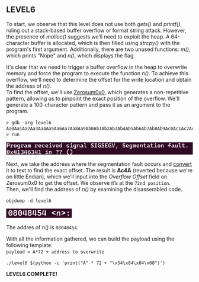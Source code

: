  ## LEVEL6

To start, we observe that this level does not use both *gets()* and *printf()*, ruling out a stack-based buffer overflow or format string attack. However, the presence of *malloc()* suggests we’ll need to exploit the heap. A 64-character buffer is allocated, which is then filled using *strcpy()* with the program's first argument. Additionally, there are two unused functions: *m()*, which prints "Nope" and *n()*, which displays the flag.

It's clear that we need to trigger a buffer overflow in the heap to overwrite memory and force the program to execute the function *n()*. To achieve this overflow, we'll need to determine the offset for the write location and obtain the address of *n()*.\
To find the offset, we'll use [Zerosum0x0](Ressources/links), which generates a non-repetitive pattern, allowing us to pinpoint the exact position of the overflow. We'll generate a 100-character pattern and pass it as an argument to the program.

```
> gdb -arg level6 Aa0Aa1Aa2Aa3Aa4Aa5Aa6Aa7Aa8Aa9Ab0Ab1Ab2Ab3Ab4Ab5Ab6Ab7Ab8Ab9Ac0Ac1Ac2Ac3Ac4Ac5Ac6Ac7Ac8Ac9Ad0Ad1Ad2A
> run
```
![alt text](Ressources/images/offset.png)

Next, we take the address where the segmentation fault occurs and [convert](Ressources/links) it to text to find the exact offset. The result is **Ac4A** (reverted because we're on little Endian), which we’ll input into the *Overflow Offset* field on Zerosum0x0 to get the offset. We observe it’s at the `72nd position`.\
Then, we'll find the address of *n()* by examining the disassembled code.

```
objdump -d level6
```
![alt text](Ressources/images/n.png)

The addres of n() is `08048454`.

With all the information gathered, we can build the payload using the following template:\
`payload = A*72 + address to overwrite`

```
./level6 $(python -c 'print("A" * 72 + "\x54\x84\x04\x08")')
```

**LEVEL6 COMPLETE!**